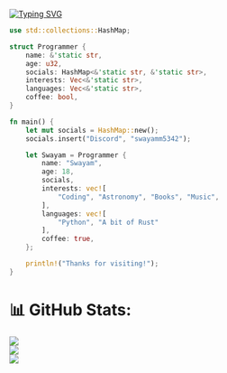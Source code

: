 <a href="https://git.io/typing-svg"><img src="https://readme-typing-svg.demolab.com?font=Fira+Code&pause=1000&width=435&lines=👋+Hi,+I+am+Swayam;⌨️+I+like+programming;🦀+Currently+learning+rust;🐍+And+Python;☕+I+like+coffee;I+am+from+India;🔭+I+am+self-taught;" alt="Typing SVG" /></a>

```rs
use std::collections::HashMap;

struct Programmer {
    name: &'static str,
    age: u32,
    socials: HashMap<&'static str, &'static str>,
    interests: Vec<&'static str>,
    languages: Vec<&'static str>,
    coffee: bool,
}

fn main() {
    let mut socials = HashMap::new();
    socials.insert("Discord", "swayamm5342");

    let Swayam = Programmer {
        name: "Swayam",
        age: 18,
        socials,
        interests: vec![
            "Coding", "Astronomy", "Books", "Music",
        ],
        languages: vec![
            "Python", "A bit of Rust"
        ],
        coffee: true,
    };

    println!("Thanks for visiting!");
}
```


# 📊 GitHub Stats:
![](https://github-readme-stats.vercel.app/api?username=zenexgraze&theme=tokyonight&hide_border=true&include_all_commits=false&count_private=false)<br/>
![](https://github-readme-streak-stats.herokuapp.com/?user=zenexgraze&theme=tokyonight&hide_border=true)<br/>
![](https://github-readme-stats.vercel.app/api/top-langs/?username=zenexgraze&theme=tokyonight&hide_border=true&include_all_commits=false&count_private=false&layout=compact)

